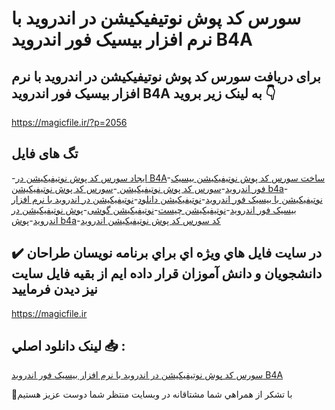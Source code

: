 # سورس کد پوش نوتیفیکیشن در اندروید با نرم افزار بیسیک فور اندروید B4A

## برای دریافت سورس کد پوش نوتیفیکیشن در اندروید با نرم افزار بیسیک فور اندروید B4A به لینک زیر بروید 👇

https://magicfile.ir/?p=2056

## تگ های فایل

-[ایجاد سورس کد پوش نوتیفیکیشن در B4A](https://magicfile.ir/product/%d8%b3%d9%88%d8%b1%d8%b3-%da%a9%d8%af-%d9%be%d9%88%d8%b4-%d9%86%d9%88%d8%aa%db%8c%d9%81%db%8c%da%a9%db%8c%d8%b4%d9%86-%d8%af%d8%b1-%d8%a7%d9%86%d8%af%d8%b1%d9%88%d9%8a%d8%af/)-[ساخت سورس کد پوش نوتیفیکیشن بیسیک فور اندروید](https://magicfile.ir/product/%d8%b3%d9%88%d8%b1%d8%b3-%da%a9%d8%af-%d9%be%d9%88%d8%b4-%d9%86%d9%88%d8%aa%db%8c%d9%81%db%8c%da%a9%db%8c%d8%b4%d9%86-%d8%af%d8%b1-%d8%a7%d9%86%d8%af%d8%b1%d9%88%d9%8a%d8%af/)-[سورس کد پوش نوتیفیکیشن ](https://magicfile.ir/product/%d8%b3%d9%88%d8%b1%d8%b3-%da%a9%d8%af-%d9%be%d9%88%d8%b4-%d9%86%d9%88%d8%aa%db%8c%d9%81%db%8c%da%a9%db%8c%d8%b4%d9%86-%d8%af%d8%b1-%d8%a7%d9%86%d8%af%d8%b1%d9%88%d9%8a%d8%af/)-[سورس کد پوش نوتیفیکیشن b4a](https://magicfile.ir/product/%d8%b3%d9%88%d8%b1%d8%b3-%da%a9%d8%af-%d9%be%d9%88%d8%b4-%d9%86%d9%88%d8%aa%db%8c%d9%81%db%8c%da%a9%db%8c%d8%b4%d9%86-%d8%af%d8%b1-%d8%a7%d9%86%d8%af%d8%b1%d9%88%d9%8a%d8%af/)-[نوتیفیکیشن با بیسیک فور اندروید](https://magicfile.ir/product/%d8%b3%d9%88%d8%b1%d8%b3-%da%a9%d8%af-%d9%be%d9%88%d8%b4-%d9%86%d9%88%d8%aa%db%8c%d9%81%db%8c%da%a9%db%8c%d8%b4%d9%86-%d8%af%d8%b1-%d8%a7%d9%86%d8%af%d8%b1%d9%88%d9%8a%d8%af/)-[نوتیفیکیشن دانلود](https://magicfile.ir/product/%d8%b3%d9%88%d8%b1%d8%b3-%da%a9%d8%af-%d9%be%d9%88%d8%b4-%d9%86%d9%88%d8%aa%db%8c%d9%81%db%8c%da%a9%db%8c%d8%b4%d9%86-%d8%af%d8%b1-%d8%a7%d9%86%d8%af%d8%b1%d9%88%d9%8a%d8%af/)-[نوتیفیکیشن در اندرويد با نرم افزار بيسيک فور اندرويد](https://magicfile.ir/product/%d8%b3%d9%88%d8%b1%d8%b3-%da%a9%d8%af-%d9%be%d9%88%d8%b4-%d9%86%d9%88%d8%aa%db%8c%d9%81%db%8c%da%a9%db%8c%d8%b4%d9%86-%d8%af%d8%b1-%d8%a7%d9%86%d8%af%d8%b1%d9%88%d9%8a%d8%af/)-[نوتیفیکیشن چیست](https://magicfile.ir/product/%d8%b3%d9%88%d8%b1%d8%b3-%da%a9%d8%af-%d9%be%d9%88%d8%b4-%d9%86%d9%88%d8%aa%db%8c%d9%81%db%8c%da%a9%db%8c%d8%b4%d9%86-%d8%af%d8%b1-%d8%a7%d9%86%d8%af%d8%b1%d9%88%d9%8a%d8%af/)-[نوتیفیکیشن گوشی](https://magicfile.ir/product/%d8%b3%d9%88%d8%b1%d8%b3-%da%a9%d8%af-%d9%be%d9%88%d8%b4-%d9%86%d9%88%d8%aa%db%8c%d9%81%db%8c%da%a9%db%8c%d8%b4%d9%86-%d8%af%d8%b1-%d8%a7%d9%86%d8%af%d8%b1%d9%88%d9%8a%d8%af/)-[پوش نوتیفیکیشن در اندرويد](https://magicfile.ir/product/%d8%b3%d9%88%d8%b1%d8%b3-%da%a9%d8%af-%d9%be%d9%88%d8%b4-%d9%86%d9%88%d8%aa%db%8c%d9%81%db%8c%da%a9%db%8c%d8%b4%d9%86-%d8%af%d8%b1-%d8%a7%d9%86%d8%af%d8%b1%d9%88%d9%8a%d8%af/)-[پوش b4a](https://magicfile.ir/product/%d8%b3%d9%88%d8%b1%d8%b3-%da%a9%d8%af-%d9%be%d9%88%d8%b4-%d9%86%d9%88%d8%aa%db%8c%d9%81%db%8c%da%a9%db%8c%d8%b4%d9%86-%d8%af%d8%b1-%d8%a7%d9%86%d8%af%d8%b1%d9%88%d9%8a%d8%af/)-[کد سورس کد پوش نوتیفیکیشن اندروید](https://magicfile.ir/product/%d8%b3%d9%88%d8%b1%d8%b3-%da%a9%d8%af-%d9%be%d9%88%d8%b4-%d9%86%d9%88%d8%aa%db%8c%d9%81%db%8c%da%a9%db%8c%d8%b4%d9%86-%d8%af%d8%b1-%d8%a7%d9%86%d8%af%d8%b1%d9%88%d9%8a%d8%af/)

## ✔️ در سايت فايل هاي ويژه اي براي برنامه نويسان طراحان دانشجويان و دانش آموزان قرار داده ايم از بقيه فايل سايت نيز ديدن فرماييد

https://magicfile.ir


## لينک دانلود اصلي 📥 :

[سورس کد پوش نوتیفیکیشن در اندروید با نرم افزار بیسیک فور اندروید B4A](https://magicfile.ir/product/%d8%b3%d9%88%d8%b1%d8%b3-%da%a9%d8%af-%d9%be%d9%88%d8%b4-%d9%86%d9%88%d8%aa%db%8c%d9%81%db%8c%da%a9%db%8c%d8%b4%d9%86-%d8%af%d8%b1-%d8%a7%d9%86%d8%af%d8%b1%d9%88%d9%8a%d8%af/) 


🙏با تشکر از همراهي شما مشتاقانه در وبسایت منتظر شما دوست عزیز هستیم

